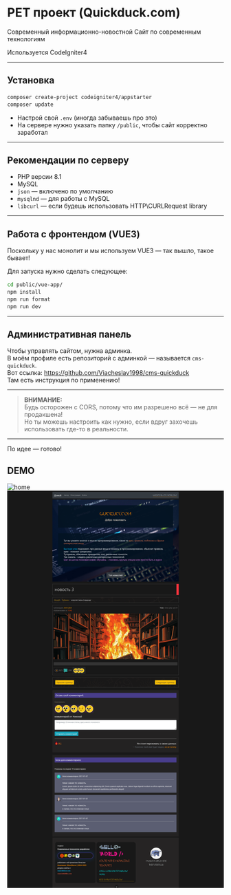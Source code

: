 # PET проект (Quickduck.com)

Современный информационно-новостной Сайт по современным технологиям

Используется CodeIgniter4

---

## Установка

```bash
composer create-project codeigniter4/appstarter
composer update
```

- Настрой свой `.env` (иногда забываешь про это)
- На сервере нужно указать папку `/public`, чтобы сайт корректно заработал

---

## Рекомендации по серверу

- PHP версии 8.1
- MySQL
- `json` — включено по умолчанию
- `mysqlnd` — для работы с MySQL
- `libcurl` — если будешь использовать HTTP\CURLRequest library

---

## Работа с фронтендом (VUE3)

Поскольку у нас монолит и мы используем VUE3 — так вышло, такое бывает!

Для запуска нужно сделать следующее:

```bash
cd public/vue-app/
npm install
npm run format
npm run dev
```

---

## Административная панель

Чтобы управлять сайтом, нужна админка.  
В моём профиле есть репозиторий с админкой — называется `cms-quickduck`.  
Вот ссылка: https://github.com/Viacheslav1998/cms-quickduck  
Там есть инструкция по применению!

---

> **ВНИМАНИЕ:**  
> Будь осторожен с CORS, потому что им разрешено всё — не для продакшена!  
> Но ты можешь настроить как нужно, если вдруг захочешь использовать где-то в реальности.

---

По идее — готово!

## DEMO
![home](home.png)
![single](single.png)